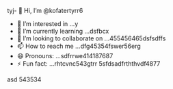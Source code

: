 tyj- 👋 Hi, I’m @kofatertyrr6
- 👀 I’m interested in ...y
- 🌱 I’m currently learning ...dsfbcx
- 💞️ I’m looking to collaborate on ...455456465dsfsdffs
- 📫 How to reach me ...dfg45354fswer56erg
- 😄 Pronouns: ...sdfrrwe414187687
- ⚡ Fun fact: ...rhtcvnc543gtrr
5sfdsadfrththvdf4877
<!---cbm
kofatertyrr/kofatertyrr is a ✨ special ✨ repository because its `README.md` (this file) appears on your GitHub profile.
You can click the Preview link to take a look at your changes.e2
--->
asd
543534
